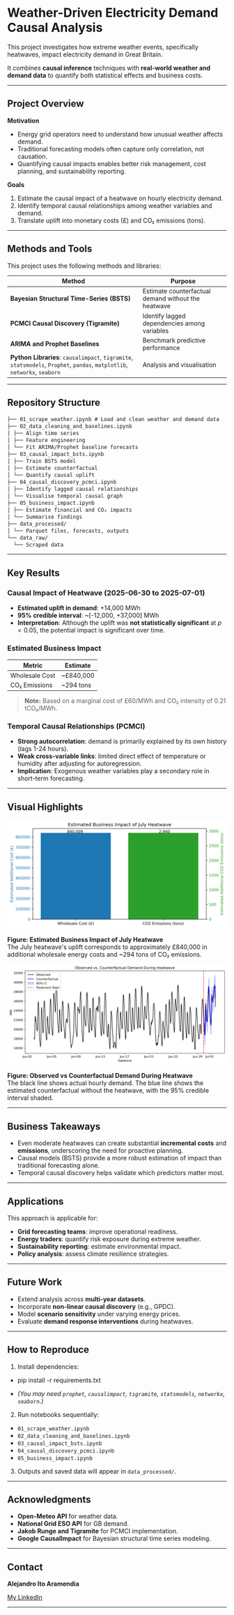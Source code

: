 # Weather-Driven Electricity Demand Causal Analysis

This project investigates how extreme weather events, specifically heatwaves, impact electricity demand in Great Britain. 

It combines **causal inference** techniques with **real-world weather and demand data** to quantify both statistical effects and business costs.

---

## Project Overview

**Motivation**

- Energy grid operators need to understand how unusual weather affects demand.
- Traditional forecasting models often capture only correlation, not causation.
- Quantifying causal impacts enables better risk management, cost planning, and sustainability reporting.

**Goals**

1. Estimate the causal impact of a heatwave on hourly electricity demand.
2. Identify temporal causal relationships among weather variables and demand.
3. Translate uplift into monetary costs (£) and CO₂ emissions (tons).

---

## Methods and Tools

This project uses the following methods and libraries:

| Method                                 | Purpose                                                 |
|----------------------------------------|---------------------------------------------------------|
| **Bayesian Structural Time-Series (BSTS)** | Estimate counterfactual demand without the heatwave    |
| **PCMCI Causal Discovery (Tigramite)**    | Identify lagged dependencies among variables           |
| **ARIMA and Prophet Baselines**           | Benchmark predictive performance                       |
| **Python Libraries**: `causalimpact`, `tigramite`, `statsmodels`, `Prophet`, `pandas`, `matplotlib`, `networkx`, `seaborn` | Analysis and visualisation |

---

## Repository Structure
```
├── 01_scrape_weather.ipynb # Load and clean weather and demand data
├── 02_data_cleaning_and_baselines.ipynb
│ ├── Align time series
│ ├── Feature engineering
│ └── Fit ARIMA/Prophet baseline forecasts
├── 03_causal_impact_bsts.ipynb
│ ├── Train BSTS model
│ ├── Estimate counterfactual
│ └── Quantify causal uplift
├── 04_causal_discovery_pcmci.ipynb
│ ├── Identify lagged causal relationships
│ └── Visualise temporal causal graph
├── 05_business_impact.ipynb
│ ├── Estimate financial and CO₂ impacts
│ └── Summarise findings
├── data_processed/
│ └── Parquet files, forecasts, outputs
└── data_raw/
  └── Scraped data
```

---

## Key Results

### Causal Impact of Heatwave (2025-06-30 to 2025-07-01)

- **Estimated uplift in demand**: +14,000 MWh
- **95% credible interval**: ~[-12,000, +37,000] MWh
- **Interpretation**: Although the uplift was **not statistically significant** at $p < 0.05$, the potential impact is significant over time.

### Estimated Business Impact

| Metric               | Estimate         |
|----------------------|------------------|
| Wholesale Cost       | ~£840,000        |
| CO₂ Emissions        | ~294 tons        |

> **Note:** Based on a marginal cost of £60/MWh and CO₂ intensity of 0.21 tCO₂/MWh.

### Temporal Causal Relationships (PCMCI)

- **Strong autocorrelation**: demand is primarily explained by its own history (lags 1-24 hours).
- **Weak cross-variable links**: limited direct effect of temperature or humidity after adjusting for autoregression.
- **Implication**: Exogenous weather variables play a secondary role in short-term forecasting.

---

## Visual Highlights

![Estimated Business Impact of July Heatwave](data_processed/heatwave_costs_chart.png)

**Figure: Estimated Business Impact of July Heatwave**  
The July heatwave's uplift corresponds to approximately £840,000 in additional wholesale energy costs and ~294 tons of CO₂ emissions.

![Observed vs Counterfactual Demand During Heatwave](data_processed/heatwave_demand_timeseries.png)

**Figure: Observed vs Counterfactual Demand During Heatwave**  
The black line shows actual hourly demand. The blue line shows the estimated counterfactual without the heatwave, with the 95% credible interval shaded.

---

## Business Takeaways

- Even moderate heatwaves can create substantial **incremental costs** and **emissions**, underscoring the need for proactive planning.
- Causal models (BSTS) provide a more robust estimation of impact than traditional forecasting alone.
- Temporal causal discovery helps validate which predictors matter most.

---

## Applications

This approach is applicable for:

- **Grid forecasting teams**: improve operational readiness.
- **Energy traders**: quantify risk exposure during extreme weather.
- **Sustainability reporting**: estimate environmental impact.
- **Policy analysis**: assess climate resilience strategies.

---

## Future Work

- Extend analysis across **multi-year datasets**.
- Incorporate **non-linear causal discovery** (e.g., GPDC).
- Model **scenario sensitivity** under varying energy prices.
- Evaluate **demand response interventions** during heatwaves.

---

## How to Reproduce

1. Install dependencies:
- pip install -r requirements.txt

- *(You may need `prophet`, `causalimpact`, `tigramite`, `statsmodels`, `networkx`, `seaborn`.)*

2. Run notebooks sequentially:
- `01_scrape_weather.ipynb`
- `02_data_cleaning_and_baselines.ipynb`
- `03_causal_impact_bsts.ipynb`
- `04_causal_discovery_pcmci.ipynb`
- `05_business_impact.ipynb`

3. Outputs and saved data will appear in `data_processed/`.
        
---

## Acknowledgments

- **Open-Meteo API** for weather data.
- **National Grid ESO API** for GB demand.
- **Jakob Runge and Tigramite** for PCMCI implementation.
- **Google CausalImpact** for Bayesian structural time series modeling.

---

## Contact

**Alejandro Ito Aramendia**

[My LinkedIn](https://www.linkedin.com/in/alejandro-ito-aramendia-7315511a4/)

---